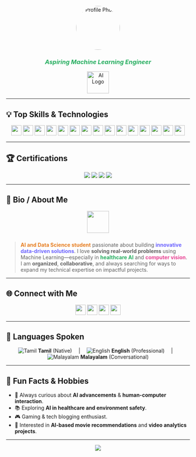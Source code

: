 <p align="center">
  <img src="https://avatars.githubusercontent.com/u/108647631?s=400&v=4" width="120" style="border-radius:50%;" alt="Profile Photo"/>
</p>
<h3 align="center" style="color:#27ae60;"><i>Aspiring Machine Learning Engineer</i></h3>
<p align="center">
  <img src="https://img.icons8.com/color/96/000000/artificial-intelligence.png" height="60" alt="AI Logo"/>
</p>

---

## 💡 Top Skills & Technologies

<p align="center">
  <img src="https://img.shields.io/badge/Python-3776AB?style=for-the-badge&logo=python&logoColor=white" height="28"/>
  <img src="https://img.shields.io/badge/SQL-4479A1?style=for-the-badge&logo=postgresql&logoColor=white" height="28"/>
  <img src="https://img.shields.io/badge/HTML-E34F26?style=for-the-badge&logo=html5&logoColor=white" height="28"/>
  <img src="https://img.shields.io/badge/TensorFlow-FF6F00?style=for-the-badge&logo=tensorflow&logoColor=white" height="28"/>
  <img src="https://img.shields.io/badge/PyTorch-EE4C2C?style=for-the-badge&logo=pytorch&logoColor=white" height="28"/>
  <img src="https://img.shields.io/badge/OpenCV-5C3EE8?style=for-the-badge&logo=opencv&logoColor=white" height="28"/>
  <img src="https://img.shields.io/badge/scikit--learn-F7931E?style=for-the-badge&logo=scikit-learn&logoColor=white" height="28"/>
  <img src="https://img.shields.io/badge/XGBoost-005F6B?style=for-the-badge&logo=xgboost&logoColor=white" height="28"/>
  <img src="https://img.shields.io/badge/Pandas-150458?style=for-the-badge&logo=pandas&logoColor=white" height="28"/>
  <img src="https://img.shields.io/badge/NumPy-013243?style=for-the-badge&logo=numpy&logoColor=white" height="28"/>
  <img src="https://img.shields.io/badge/Matplotlib-11557C?style=for-the-badge&logo=matplotlib&logoColor=white" height="28"/>
  <img src="https://img.shields.io/badge/Seaborn-16A085?style=for-the-badge&logo=seaborn&logoColor=white" height="28"/>
  <img src="https://img.shields.io/badge/Excel-217346?style=for-the-badge&logo=microsoft-excel&logoColor=white" height="28"/>
  <img src="https://img.shields.io/badge/Git-F05032?style=for-the-badge&logo=git&logoColor=white" height="28"/>
  <img src="https://img.shields.io/badge/GitHub-181717?style=for-the-badge&logo=github&logoColor=white" height="28"/>
</p>

---

## 🏆 Certifications

<p align="center">
  <img src="https://img.shields.io/badge/Machine%20Learning-LinkedIn%20Learning-blue?style=flat-square" />
  <img src="https://img.shields.io/badge/Gen%20AI-Guvi-green?style=flat-square" />
  <img src="https://img.shields.io/badge/Machine%20Learning-NIELIT-blueviolet?style=flat-square" />
  <img src="https://img.shields.io/badge/Fundamentals%20of%20Python-Guvi-yellow?style=flat-square" />
</p>

---

## 🧩 Bio / About Me

<div align="center">

<img src="https://img.icons8.com/external-flaticons-flat-flat-icons/64/000000/external-data-science-artificial-intelligence-flaticons-flat-flat-icons.png" width="60" style="margin-bottom:10px;"/>

</div>

> <span style="color:#e67e22"><b>AI and Data Science student</b></span> passionate about building <span style="color:#6c63ff"><b>innovative data-driven solutions</b></span>. I love <b>solving real-world problems</b> using Machine Learning—especially in <span style="color:#27ae60"><b>healthcare AI</b></span> and <span style="color:#e84393"><b>computer vision</b></span>. I am <b>organized</b>, <b>collaborative</b>, and always searching for ways to expand my technical expertise on impactful projects.

---

## 🌐 Connect with Me

<p align="center">
  <a href="mailto:anjusreek.kannan@gmail.com"><img src="https://img.shields.io/badge/Email-D14836?style=for-the-badge&logo=gmail&logoColor=white" height="28"/></a>
  <a href="https://www.linkedin.com"><img src="https://img.shields.io/badge/LinkedIn-0077B5?style=for-the-badge&logo=linkedin&logoColor=white" height="28"/></a>
  <a href="https://github.com/Anju1118"><img src="https://img.shields.io/badge/GitHub-181717?style=for-the-badge&logo=github&logoColor=white" height="28"/></a>
  <a href="https://leetcode.com"><img src="https://img.shields.io/badge/LeetCode-FFA116?style=for-the-badge&logo=leetcode&logoColor=white" height="28"/></a>
  <br>
 

---

## 🎨 Languages Spoken

<p align="center">
  <img src="https://img.icons8.com/color/40/000000/india.png" title="Tamil"/> <b>Tamil</b> (Native)
  &emsp;|&emsp;
  <img src="https://img.icons8.com/color/40/000000/great-britain-circular.png" title="English"/> <b>English</b> (Professional)
  &emsp;|&emsp;
  <img src="https://img.icons8.com/color/40/000000/kerala.png" title="Malayalam"/> <b>Malayalam</b> (Conversational)
</p>

---

## 🎁 Fun Facts & Hobbies

<ul>
  <li>🧠 Always curious about <b>AI advancements</b> & <b>human-computer interaction</b>.</li>
  <li>📚 Exploring <b>AI in healthcare and environment safety</b>.</li>
  <li>🎮 Gaming & tech blogging enthusiast.</li>
  <li>🎥 Interested in <b>AI-based movie recommendations</b> and <b>video analytics projects</b>.</li>
</ul>

---

<p align="center">
  <img src="https://capsule-render.vercel.app/api?type=waving&color=gradient&height=120&section=footer"/>
</p>
